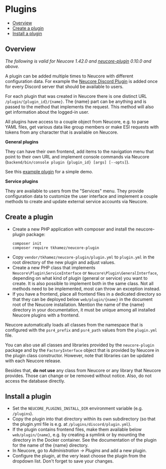 # Plugins

<!-- toc -->

- [Overview](#overview)
- [Create a plugin](#create-a-plugin)
- [Install a plugin](#install-a-plugin)

<!-- tocstop -->

## Overview

_The following is valid for Neucore 1.42.0 and [neucore-plugin](https://github.com/tkhamez/neucore-plugin)
0.10.0 and above._

A plugin can be added multiple times to Neucore with different configuration data. For example the
[Neucore Discord Plugin](https://github.com/tkhamez/neucore-discord-plugin) is added once for every Discord
server that should be available to users.

For each plugin that was created in Neucore there is one distinct URL `/plugin/{plugin_id}/{name}`.
The {name} part can be anything and is passed to the method that implements the request. This method will also 
get information about the logged-in user.

All plugins have access to a couple object from Neucore, e.g. to parse YAML files, get various data like 
group members or make ESI requests with tokens from any character that is available on Neucore.

**General plugins**

They can have their own frontend, add items to the navigation menu that point to their own URL and
implement console commands via Neucore (`backend/bin/console plugin {plugin_id} [args] [--opts]`).

See this [example plugin](https://github.com/tkhamez/neucore-example-plugin) for a simple demo.

**Service plugins**

They are available to users from the "Services" menu. They provide configuration data to customize the 
user interface and implement a couple methods to create and update external service accounts via Neucore.


## Create a plugin

- Create a new PHP application with composer and install the neucore-plugin package:
  ```shell script
  composer init
  composer require tkhamez/neucore-plugin
  ```
- Copy `vendor/tkhamez/neucore-plugin/plugin.yml` to `plugin.yml` in the root directory of the new plugin
  and adjust values.
- Create a new PHP class that implements `Neucore\Plugin\ServiceInterface` or `Neucore\Plugin\GeneralInterface`,
  depending on what kind of plugin (general or service) you want to create. It is also possible to implement both
  in the same class. Not all methods need to be implemented, most can throw an exception instead.
- If you have a frontend, place all frontend files in a dedicated directory so that they can be deployed below
  `web/plugin/{name}` in the document root of the Neucore installation. Mention the name of the {name} directory
  in your documentation, it must be unique among all installed Neucore plugins with a frontend.

Neucore automatically loads all classes from the namespace that is configured with the `psr4_prefix` and 
`psr4_path` values from the `plugin.yml` file.

You can also use all classes and libraries provided by the `neucore-plugin` package and by the `FactoryInterface`
object that is provided by Neucore in the plugin class constructor. However, note that libraries can be updated 
with each Neucore release.

Besides that, **do not use** any class from Neucore or any library that Neucore provides. Those can change or
be removed without notice. Also, do not access the database directly.


## Install a plugin

- Set the `NEUCORE_PLUGINS_INSTALL_DIR` environment variable (e.g. `/plugins`).
- Copy the plugin into that directory within its own subdirectory (so that the plugin.yml file is e.g. 
  at `/plugins/discord/plugin.yml`).
- If the plugin contains frontend files, make them available below `web/plugin/{name}`, e.g. by creating a symlink or
  by mounting the directory in the Docker container. See the documentation of the plugin for the name of the {name}
  directory.
- In Neucore, go to _Administration -> Plugins_ and add a new plugin.
- Configure the plugin, at the very least choose the plugin from the dropdown list. Don't forget to save your changes.
